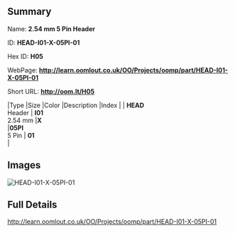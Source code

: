 

## Summary
 
Name: __2.54 mm 5 Pin Header__

ID: __HEAD-I01-X-05PI-01__

Hex ID: __H05__

WebPage: __http://learn.oomlout.co.uk/OO/Projects/oomp/part/HEAD-I01-X-05PI-01__

Short URL: __http://oom.lt/H05__


|Type   |Size   |Color   |Description   |Index   |
| __HEAD__ <br>Header  | __I01__<br>2.54 mm   |__X__<br>    |__05PI__<br>5 Pin    | __01__<br>  |


## Images
![HEAD-I01-X-05PI-01](http://oomlout.com/oomp-gen/parts/HEAD-I01-X-05PI-01/HEAD-I01-X-05PI-01_420.jpg)

## Full Details

 http://learn.oomlout.co.uk/OO/Projects/oomp/part/HEAD-I01-X-05PI-01

